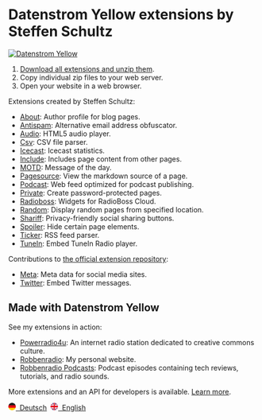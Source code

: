 Datenstrom Yellow extensions by Steffen Schultz
===============================================
[![Datenstrom Yellow](https://raw.githubusercontent.com/datenstrom/yellow-extensions/master/features/help/datenstrom-yellow-en.jpg)](https://datenstrom.se/yellow/)

1. [Download all extensions and unzip them](https://github.com/schulle4u/yellow-extensions-schulle4u/archive/master.zip).  
2. Copy individual zip files to your web server.  
3. Open your website in a web browser.

Extensions created by Steffen Schultz:

* [About](https://github.com/schulle4u/yellow-extensions-schulle4u/tree/master/about): 
  Author profile for blog pages.
* [Antispam](https://github.com/schulle4u/yellow-extensions-schulle4u/tree/master/antispam): 
  Alternative email address obfuscator.
* [Audio](https://github.com/schulle4u/yellow-extensions-schulle4u/tree/master/audio): 
  HTML5 audio player.
* [Csv](https://github.com/schulle4u/yellow-extensions-schulle4u/tree/master/csv): 
  CSV file parser.
* [Icecast](https://github.com/schulle4u/yellow-extensions-schulle4u/tree/master/icecast): 
  Icecast statistics.
* [Include](https://github.com/schulle4u/yellow-extensions-schulle4u/tree/master/include): 
  Includes page content from other pages.
* [MOTD](https://github.com/schulle4u/yellow-extensions-schulle4u/tree/master/motd): 
  Message of the day.
* [Pagesource](https://github.com/schulle4u/yellow-extensions-schulle4u/tree/master/pagesource): 
  View the markdown source of a page.
* [Podcast](https://github.com/schulle4u/yellow-extensions-schulle4u/tree/master/podcast): 
  Web feed optimized for podcast publishing.
* [Private](https://github.com/schulle4u/yellow-extensions-schulle4u/tree/master/private): 
  Create password-protected pages.
* [Radioboss](https://github.com/schulle4u/yellow-extensions-schulle4u/tree/master/radioboss): 
  Widgets for RadioBoss Cloud.
* [Random](https://github.com/schulle4u/yellow-extensions-schulle4u/tree/master/random): 
  Display random pages from specified location.
* [Shariff](https://github.com/schulle4u/yellow-extensions-schulle4u/tree/master/shariff): 
  Privacy-friendly social sharing buttons.
* [Spoiler](https://github.com/schulle4u/yellow-extensions-schulle4u/tree/master/spoiler): 
  Hide certain page elements.
* [Ticker](https://github.com/schulle4u/yellow-extensions-schulle4u/tree/master/ticker): 
  RSS feed parser.
* [TuneIn](https://github.com/schulle4u/yellow-extensions-schulle4u/tree/master/tunein): 
  Embed TuneIn Radio player.

Contributions to [the official extension repository](https://github.com/datenstrom/yellow-extensions):

* [Meta](https://github.com/datenstrom/yellow-extensions/tree/master/features/meta): 
  Meta data for social media sites.
* [Twitter](https://github.com/datenstrom/yellow-extensions/tree/master/features/twitter): 
  Embed Twitter messages.

## Made with Datenstrom Yellow

See my extensions in action:

* [Powerradio4u](https://powerradio4u.de): 
  An internet radio station dedicated to creative commons culture.
* [Robbenradio](https://robbenradio.de): 
  My personal website.
* [Robbenradio Podcasts](https://podcast.robbenradio.de): 
  Podcast episodes containing tech reviews, tutorials, and radio sounds.

More extensions and an API for developers is available. [Learn more](https://extensions.datenstrom.se/help/).

<p>
<a href="README-de.md"><img src="https://raw.githubusercontent.com/datenstrom/yellow-extensions/master/features/help/language-de.png" width="15" height="15" alt="Deutsch">&nbsp; Deutsch</a>&nbsp;
<a href="README.md"><img src="https://raw.githubusercontent.com/datenstrom/yellow-extensions/master/features/help/language-en.png" width="15" height="15" alt="English">&nbsp; English</a>&nbsp;
</p>
